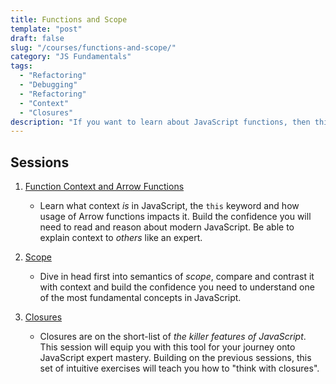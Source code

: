 ```yaml
---
title: Functions and Scope
template: "post"
draft: false
slug: "/courses/functions-and-scope/"
category: "JS Fundamentals"
tags:
  - "Refactoring"
  - "Debugging"
  - "Refactoring"
  - "Context"
  - "Closures"
description: "If you want to learn about JavaScript functions, then this is the course for you. Did you know that everything is a function? No? How about binding functions to Objects? Closures? Learn the digestible rules of arrow functions and when to use them best. What the heck is a this anyway? Become familiar with scope and context in JavaScript and use them to your advantage. By the end of this course, you will become familiar with all of these topics and more."
---
```


## Sessions

1.  [Function Context and Arrow Functions](Session-1-Context-&-Arrows)

    -   Learn what context _is_ in JavaScript, the `this` keyword and how usage
        of Arrow functions impacts it. Build the confidence you will need to
        read and reason about modern JavaScript. Be able to explain context to
        _others_ like an expert.

2.  [Scope](Session-2-Scope)

    -   Dive in head first into semantics of _scope_, compare and contrast it
        with context and build the confidence you need to understand one of the
        most fundamental concepts in JavaScript.

3.  [Closures](Session-3-Closures)

    -   Closures are on the short-list of _the killer features of JavaScript_.
        This session will equip you with this tool for your journey onto
        JavaScript expert mastery. Building on the previous sessions, this set
        of intuitive exercises will teach you how to "think with closures".